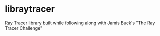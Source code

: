 # libraytracer
Ray Tracer library built while following along with Jamis Buck's "The Ray Tracer Challenge" 
